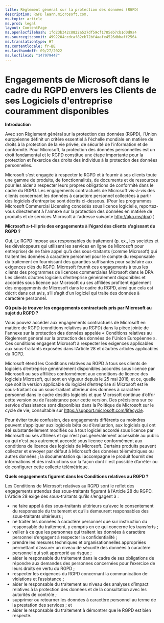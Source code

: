 ```yaml
---
title: Règlement général sur la protection des données (RGPD)
description: RGPD learn.microsoft.com.
ms.topic: article
ms.prod: legal
layout: ContentPage
ms.openlocfilehash: 1fd23b342c8822a527df59cf1785eb7cb1d0d9a4
ms.sourcegitcommit: 4992204ccdcaf82cb72bf4aafe4526dbbaff2564
ms.translationtype: HT
ms.contentlocale: fr-BE
ms.lasthandoff: 09/27/2022
ms.locfileid: "147979447"
---
```

# <a name="microsofts-gdpr-commitments-to-customers-of-our-generally-available-enterprise-software-products"></a>Engagements de Microsoft dans le cadre du RGPD envers les Clients de ses Logiciels d'entreprise couramment disponibles

**Introduction**

Avec son Règlement général sur la protection des données (RGPD), l’Union européenne définit un critère essentiel à l'échelle mondiale en matière de droits à la protection de la vie privée, de sécurité de l’information et de conformité. Pour Microsoft, la protection des données personnelles est un droit fondamental et le RGPD constitue une étape importante pour la protection et l’exercice des droits des individus à la protection des données personnelles.     

Microsoft s’est engagée à respecter le RGPD et à fournir à ses clients toute une gamme de produits, de fonctionnalités, de documents et de ressources pour les aider à respecter leurs propres obligations de conformité dans le cadre du RGPD. Les engagements contractuels de Microsoft vis-à-vis des clients concernant les données à caractère personnel collectées à partir des logiciels d’entreprise sont décrits ci-dessous. (Pour les programmes Microsoft Commercial Licensing concédés sous licence logicielle, reportez-vous directement à l'annexe sur la protection des données en matière de produits et de services Microsoft à l'adresse suivante http://aka.ms/dpa) )

**Microsoft a-t-il pris des engagements à l’égard des clients s’agissant du RGPD ?**

Oui. Le RGPD impose aux responsables du traitement (p. ex., les sociétés et les développeurs qui utilisent les services en ligne de Microsoft pour entreprise) de ne faire appel qu’à des sous-traitants (comme Microsoft) qui traitent les données à caractère personnel pour le compte du responsable du traitement en fournissant des garanties suffisantes pour satisfaire aux exigences clés du RGPD. Microsoft fournit ces engagements à tous les clients des programmes de licences commerciales Microsoft dans le DPA. Les clients d’autres logiciels d’entreprise généralement disponibles et accordés sous licence par Microsoft ou ses affiliées profitent également des engagements de Microsoft dans le cadre du RGPD, ainsi que cela est décrit dans cet avis, s’il s’agit d’un logiciel qui traite des données à caractère personnel.

**Où puis-je trouver les engagements contractuels pris par Microsoft au sujet du RGPD ?**

Vous pouvez accéder aux engagements contractuels de Microsoft en matière de RGPD (conditions relatives au RGPD) dans la pièce jointe de l'annexe sur la protection des données appelée « Conditions relatives au Règlement général sur la protection des données de l'Union Européenne ». Ces conditions engagent Microsoft à respecter les exigences applicables aux sous-traitants exposées dans l’Article 28 et d’autres articles applicables du RGPD. 

Microsoft étend les Conditions relatives au RGPD à tous ses clients de logiciels d’entreprise généralement disponibles accordés sous licence par Microsoft ou ses affiliées conformément aux conditions de licence des logiciels Microsoft, qui sont en vigueur depuis le 25 mai 2018, et ce, quelle que soit la version applicable du logiciel d’entreprise si Microsoft est le sous-traitant ou un sous-traitant ultérieur des données à caractère personnel dans le cadre desdits logiciels et que Microsoft continue d’offrir cette version ou de l’assistance pour cette version. Des précisions sur ce service d’assistance sont disponibles dans la Politique de Microsoft sur le cycle de vie, consultable sur https://support.microsoft.com/lifecycle.

Pour éviter toute confusion, des engagements différents ou moindres peuvent s’appliquer aux logiciels bêta ou d’évaluation, aux logiciels qui ont été substantiellement modifiés ou à tout logiciel accordé sous licence par Microsoft ou ses affiliées et qui n’est pas généralement accessible au public ou qui n’est pas autrement accordé sous licence conformément aux conditions de licence des logiciels de Microsoft. Certains produits peuvent collecter et envoyer par défaut à Microsoft des données télémétriques ou autres données ; la documentation qui accompagne le produit fournit des informations et des instructions sur la façon dont il est possible d’arrêter ou de configurer cette collecte télémétrique.

**Quels engagements figurent dans les Conditions relatives au RGPD ?**

Les Conditions de Microsoft relatives au RGPD sont le reflet des engagements attendus des sous-traitants figurant à l’Article 28 du RGPD.  L’Article 28 exige des sous-traitants qu’ils s’engagent à :

-   ne faire appel à des sous-traitants ultérieurs qu’avec le consentement du responsable du traitement et qu’ils demeurent responsables des sous-traitants ultérieurs ;
-   ne traiter les données à caractère personnel que sur instruction du responsable du traitement, y compris en ce qui concerne les transferts ;
-   veiller à ce que les personnes qui traitent les données à caractère personnel s’engagent à respecter la confidentialité ;
-   prendre les mesures techniques et organisationnelles appropriées permettant d’assurer un niveau de sécurité des données à caractère personnel qui soit approprié au risque ;
-   aider le responsable du traitement dans le cadre de ses obligations de répondre aux demandes des personnes concernées pour l’exercice de leurs droits en vertu du RGPD ;
-   respecter les exigences du RGPD concernant la communication de violations et l’assistance ;
-   aider le responsable du traitement au niveau des analyses d’impact relatives à la protection des données et de la consultation avec les autorités de contrôle ; 
-   supprimer ou retourner les données à caractère personnel au terme de la prestation des services ; et
-   aider le responsable du traitement à démontrer que le RGPD est bien respecté.
